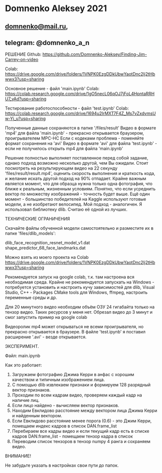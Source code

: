 # Domnenko Aleksey 2021 
## domnenko@mail.ru, 
## telegram: @domnenko_a_n

РЕШЕНИЕ
Github: https://github.com/Domnenko-Aleksey/Finding-Jim-Carrey-on-video

Colab: https://drive.google.com/drive/folders/1VNPK0EzgDDkUbwYaotDnc2Ij2tHbwwx3?usp=sharing

Основное решение - файл 'main.ipynb'
Colab: https://colab.research.google.com/drive/1gO5necL06qOJ7jFoL4HpntaRRHU7_yAd?usp=sharing

Тестирование работоспособности - файл 'test.ipynb'
Colab: https://colab.research.google.com/drive/1694u2IrMXT7F4Z_Ms7vZxdvmsUw-Yj_u?usp=sharing

Полученные данные сохраняются в папке '/files/result'
Видео в формате 'mp4' для файла 'main.ipynb' - прекрасно открывается браузером, проигрывателем MPC-HC
Если с кодеками проблема - поменяйте формат сохранения на 'avi'
Видео в формате 'avi' для файла 'test.ipynb' - если не получилось открыть mp4 для файла 'main.ipynb'

Решение полностью выполняет поставленное перед собой задание, однако подход возможно несколько другой, чем Вы ожидали.
Стоит посмотреть на результирующем видео на 22 секунду 'files/result/result.mp4', оценить скорость выполнения и краткость кода, 
и желание искать другой подход на 90% отпадает.
Крайне важным является момент, что для образца нужна только одна фотография, что ближе к реальным, жизненным условиям.
Понятно, что если усреднить вектор по множеству изображений - точность будет выше.
Ещё один момент - большинство победителей на Kaggle используют готовые модели, а не изобретают велосипед.
Мой подход - аналогичен. Я использовал библиотеку dlib. Считаю её одной из лучших.


ТЕХНИЧЕСКИЕ ОГРАНИЧЕНИЯ

Скачайте файлы обученной модели самостоятельно и разместите их в папке 'files/dlib_models':

dlib_face_recognition_resnet_model_v1.dat
shape_predictor_68_face_landmarks.dat

Можно взять из моего проекта на Colab
https://drive.google.com/drive/folders/1VNPK0EzgDDkUbwYaotDnc2Ij2tHbwwx3?usp=sharing


Рекомендуется запуск на google colab, т.к. там настроена вся необходимая среда.
Крайне не рекомендуется запускать на Windows - потребуется установить и настроить кучу зависимостей для dlib, 
Visual Studio, C++ - Packages CMake tools для Windows, ffmpeg, настроить переменные среды и др.

Для 20 минутного видео необходим объём ОЗУ 24 гигабайта только на тензор видео. 
Таких ресурсов у меня нет. Обрезал видео до 3 минут и смог запустить пример на google colab

Видеоролик mp4 может открываться не всеми проигрывателя, но прекрасно открывается в браузере.
В файле 'test.ipynb' я поставил расширение '.avi' - везде открывается.


ЭКСПЕРИМЕНТ.

Файл: main.ipynb

Как это работает:

1. Загружаем фотографию Джима Керри в анфас с хорошим качеством и типичным изображением лица.
2. С помощью dlib извлекаем признаки и формируем 128 разрядный вектор признаков.
3. Проходим по всем кадрам видео, проверяем каждый кадр на наличие лиц.
4. Если лицо найдено - вычисляем вектор признаков.
5. Находим Евклидово расстояние между вектором лица Джима Керри и найденным вектором.
6. Если Евклидово расстояние менее порога (0.6) - это Джим Керри, помещаем индекс кадров в список DAN.frame_list
7. Перебираем все кадры видео и если текущий кадр есть в списке кадров DAN.frame_list - помещаем тензор кадра в список
8. Переводим список тензоров в тензор numpy 4 ранга и сохраняем видео. 


ВНИМАНИЕ!

Не забудьте указать в настройках свои пути до папок.
